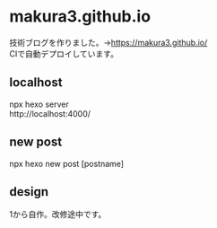 # makura3.github.io
技術ブログを作りました。→https://makura3.github.io/  
CIで自動デプロイしています。

## localhost
npx hexo server  
http://localhost:4000/

## new post
npx hexo new post [postname]

## design
1から自作。改修途中です。